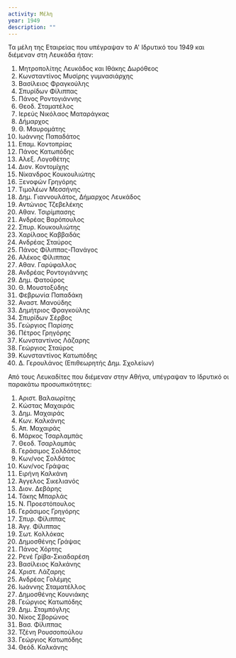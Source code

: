 ```yaml
---
activity: Μέλη
year: 1949
description: ""
---
```


Τα μέλη της Εταιρείας που υπέγραψαν το Α' Ιδρυτικό του 1949 και διέμεναν στη Λευκάδα ήταν:

1. Μητροπολίτης Λευκάδος και Ιθάκης Δωρόθεος
1. Κωνσταντίνος Μυσίρης γυμνασιάρχης
1. Βασίλειος Φραγκούλης
1. Σπυρίδων Φίλιππας
1. Πάνος Ροντογιάννης
1. Θεοδ. Σταματέλος
1. Ιερεύς Νικόλαος Ματαράγκας
1. Δήμαρχος
1. Θ. Μαυρομάτης
1. Ιωάννης Παπαδάτος
1. Επαμ. Κοντοπρίας
1. Πάνος Κατωπόδης
1. Αλεξ. Λογοθέτης
1. Διον. Κοντομίχης
1. Νίκανδρος Κουκουλιώτης
1. Ξενοφών Γρηγόρης
1. Τιμολέων Μεσσήνης
1. Δημ. Γιαννουλάτος, Δήμαρχος Λευκάδος
1. Αντώνιος Τζεβελέκης
1. Αθαν. Τσιρίμπασης
1. Ανδρέας Βαρόπουλος
1. Σπυρ. Κουκουλιώτης
1. Χαρίλαος Καββαδάς
1. Ανδρέας Σταύρος
1. Πάνος Φίλιππας-Πανάγος
1. Αλέκος Φίλιππας
1. Αθαν. Γαρύφαλλος
1. Ανδρέας Ροντογιάννης
1. Δημ. Φατούρος
1. Θ. Μουστοξύδης
1. Φεβρωνία Παπαδάκη
1. Αναστ. Μανούδης
1. Δημήτριος Φραγκούλης
1. Σπυρίδων Σέρβος
1. Γεώργιος Παρίσης
1. Πέτρος Γρηγόρης
1. Κωνσταντίνος Λάζαρης
1. Γεώργιος Σταύρος
1. Κωνσταντίνος Κατωπόδης
1. Δ. Γερουλάνος \(Επιθεωρητής Δημ. Σχολείων\)

Από τους Λευκαδίτες που διέμεναν στην Αθήνα, υπέγραψαν το Ιδρυτικό οι παρακάτω προσωπικότητες:

1. Αριστ. Βαλαωρίτης
1. Κώστας Μαχαιράς
1. Δημ. Μαχαιράς
1. Κων. Καλκάνης
1. Απ. Μαχαιράς
1. Μάρκος Τσαρλαμπάς
1. Θεοδ. Τσαρλαμπάς
1. Γεράσιμος Σολδάτος
1. Κων/νος Σολδάτος
1. Κων/νος Γράψας
1. Ειρήνη Καλκάνη
1. Άγγελος Σικελιανός
1. Διον. Δεβάρης
1. Τάκης Μπαρλάς
1. Ν. Προεστόπουλος
1. Γεράσιμος Γρηγόρης
1. Σπυρ. Φίλιππας
1. Άγγ. Φίλιππας
1. Σωτ. Κολλόκας
1. Δημοσθένης Γράψας
1. Πάνος Χόρτης
1. Ρενέ Γρίβα-Σκιαδαρέση
1. Βασίλειος Καλκάνης
1. Χριστ. Λάζαρης
1. Ανδρέας Γολέμης
1. Ιωάννης Σταματέλλος
1. Δημοσθένης Κουνιάκης
1. Γεώργιος Κατωπόδης
1. Δημ. Σταμπόγλης
1. Νίκος Σβορώνος
1. Βασ. Φίλιππας
1. Τζένη Ρουσσοπούλου
1. Γεώργιος Κατωπόδης
1. Θεόδ. Καλκάνης

